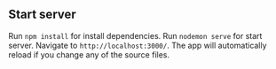 ## Start server

Run `npm install` for install dependencies.
Run `nodemon serve` for start server.
Navigate to `http://localhost:3000/`. The app will automatically reload if you change any of the source files.

